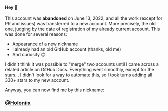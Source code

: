 #### Hey 👋

This account was **abandoned** on June 13, 2022, and all the work (except for PR and issues) was transferred to a new account. More precisely, the old one, judging by the date of registration of my already current account. This was done for several reasons:

- Appearance of a new nickname
- I already had an old GitHub account (thanks, old me)
- And curiosity 🙃

I didn't think it was possible to "merge" two accounts until I came across a related article on GitHub Docs. Everything went smoothly, except for the stars... I didn't look for a way to automate this, so I took turns adding all 330+ stars to my new account.

Anyway, you can now find me by this nickname:

### [@Holoniix](https://github.com/Holoniix)
